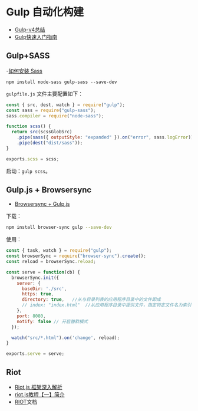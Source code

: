 # Gulp 自动化构建

- [Gulp-v4总结](https://github.com/yangtao2o/gulp-project/blob/master/doc/gulp-v4.md)
- [Gulp快速入门指南](https://www.gulpjs.com.cn/docs/getting-started/quick-start/)

## Gulp+SASS

-[如何安装 Sass](https://www.sass.hk/install/)

```shell
npm install node-sass gulp-sass --save-dev
```

`gulpfile.js` 文件主要配置如下：

```js
const { src, dest, watch } = require("gulp");
const sass = require("gulp-sass");
sass.compiler = require("node-sass");

function scss() {
  return src(scssGlobSrc)
    .pipe(sass({ outputStyle: "expanded" }).on("error", sass.logError))
    .pipe(dest("dist/sass"));
}

exports.scss = scss;
```

启动：`gulp scss`。

## Gulp.js + Browsersync

- [Browsersync + Gulp.js](http://www.browsersync.cn/docs/gulp/)

下载：

```bash
npm install browser-sync gulp --save-dev
```

使用：

```js
const { task, watch } = require("gulp");
const browserSync = require("browser-sync").create();
const reload = browserSync.reload;

const serve = function(cb) {
  browserSync.init({
    server: {
      baseDir: './src',
      https: true,
      directory: true,   //从与目录列表的应用程序目录中的文件即成
      // index: "index.html"  //从应用程序目录中提供文件，指定特定文件名为索引
    },
    port: 8080,
    notify: false // 开启静默模式
  });

  watch("src/*.html").on('change', reload);
}

exports.serve = serve;
```

## Riot
- [Riot.js 框架深入解析](http://eux.baidu.com/blog/fe/riot-js-%E6%A1%86%E6%9E%B6%E6%B7%B1%E5%85%A5%E8%A7%A3%E6%9E%90)
- [riot.js教程【一】简介](https://cloud.tencent.com/developer/article/1019472)
- [RIOT](https://riot.js.org/documentation/)文档
